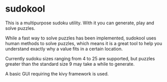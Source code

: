 sudokool
========

This is a multipurpose sudoku utility. With it you can generate, play and solve puzzles.

While a fast way to solve puzzles has been implemented, sudokool uses human methods to solve puzzles, which means it is a great tool to help you understand exactly why a value fits in a certain location.

Currently sudoku sizes ranging from 4 to 25 are supported, but puzzles greater than the standard size 9 may take a while to generate.

A basic GUI requiring the kivy framework is used.
